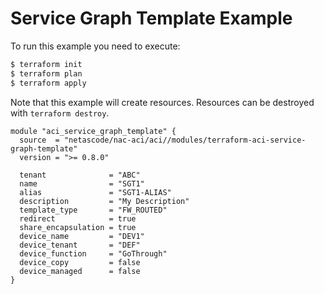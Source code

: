 <!-- BEGIN_TF_DOCS -->
# Service Graph Template Example

To run this example you need to execute:

```bash
$ terraform init
$ terraform plan
$ terraform apply
```

Note that this example will create resources. Resources can be destroyed with `terraform destroy`.

```hcl
module "aci_service_graph_template" {
  source  = "netascode/nac-aci/aci//modules/terraform-aci-service-graph-template"
  version = ">= 0.8.0"

  tenant              = "ABC"
  name                = "SGT1"
  alias               = "SGT1-ALIAS"
  description         = "My Description"
  template_type       = "FW_ROUTED"
  redirect            = true
  share_encapsulation = true
  device_name         = "DEV1"
  device_tenant       = "DEF"
  device_function     = "GoThrough"
  device_copy         = false
  device_managed      = false
}
```
<!-- END_TF_DOCS -->